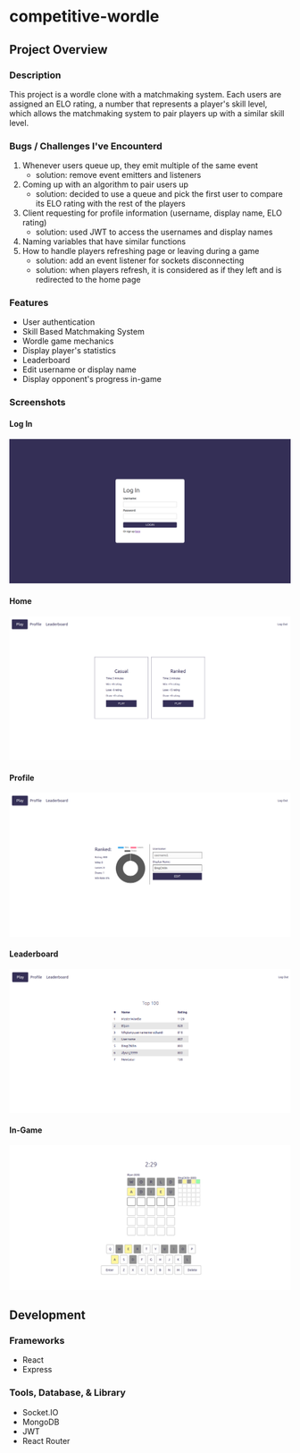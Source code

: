 # competitive-wordle
## Project Overview
### Description
This project is a wordle clone with a matchmaking system. Each users are assigned an ELO rating, a number that represents a player's skill level, which allows the matchmaking system to pair players up with a similar skill level.
### Bugs / Challenges I've Encounterd
1.  Whenever users queue up, they emit multiple of the same event
    - solution: remove event emitters and listeners
2.  Coming up with an algorithm to pair users up
    - solution: decided to use a queue and pick the first user to compare its ELO rating with the rest of the players
3.  Client requesting for profile information (username, display name, ELO rating)
    - solution: used JWT to access the usernames and display names
4.  Naming variables that have similar functions
5.  How to handle players refreshing page or leaving during a game
    - solution: add an event listener for sockets disconnecting
    - solution: when players refresh, it is considered as if they left and is redirected to the home page
### Features
+ User authentication
+ Skill Based Matchmaking System
+ Wordle game mechanics
+ Display player's statistics
+ Leaderboard
+ Edit username or display name
+ Display opponent's progress in-game
### Screenshots
#### Log In
![log-in](/screenshots/log-in.png)
#### Home
![Home Page](/screenshots/play.png)
#### Profile
![Profile Page](/screenshots/profile.png)
#### Leaderboard
![Leaderboard Page](/screenshots/leaderboard.png)
#### In-Game
![In-Game](/screenshots/competitive-wordle.png)
## Development
### Frameworks
-   React
-   Express
### Tools, Database, & Library
-   Socket.IO
-   MongoDB
-   JWT
-   React Router
